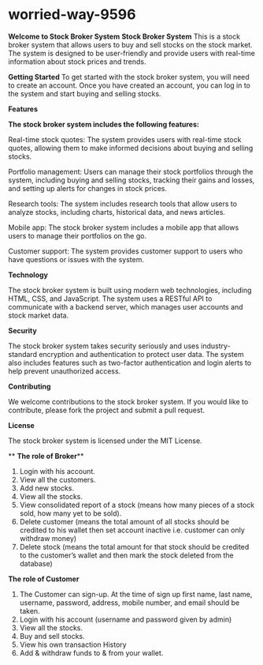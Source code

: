 # worried-way-9596
**Welcome to Stock Broker System**
**Stock Broker System**
This is a stock broker system that allows users to buy and sell stocks on the stock market. The system is designed to be user-friendly and provide users with real-time information about stock prices and trends.

**Getting Started**
To get started with the stock broker system, you will need to create an account. Once you have created an account, you can log in to the system and start buying and selling stocks.

**Features**

**The stock broker system includes the following features:**

Real-time stock quotes: The system provides users with real-time stock quotes, allowing them to make informed decisions about buying and selling stocks.

Portfolio management: Users can manage their stock portfolios through the system, including buying and selling stocks, tracking their gains and losses, and setting up alerts for changes in stock prices.

Research tools: The system includes research tools that allow users to analyze stocks, including charts, historical data, and news articles.

Mobile app: The stock broker system includes a mobile app that allows users to manage their portfolios on the go.

Customer support: The system provides customer support to users who have questions or issues with the system.

**Technology**

The stock broker system is built using modern web technologies, including HTML, CSS, and JavaScript. The system uses a RESTful API to communicate with a backend server, which manages user accounts and stock market data.

**Security**

The stock broker system takes security seriously and uses industry-standard encryption and authentication to protect user data. The system also includes features such as two-factor authentication and login alerts to help prevent unauthorized access.

**Contributing**

We welcome contributions to the stock broker system. If you would like to contribute, please fork the project and submit a pull request.

**License**

The stock broker system is licensed under the MIT License.

** **The role of Broker****

1. Login with his account.
2. View all the customers.
3. Add new stocks.
4. View all the stocks.
5. View consolidated report of a stock (means how many pieces of a stock sold, how
many yet to be sold).
6. Delete customer (means the total amount of all stocks should be credited to his
wallet then set account inactive i.e. customer can only withdraw money)
7. Delete stock (means the total amount for that stock should be credited to the
customer’s wallet and then mark the stock deleted from the database)

**The role of Customer**
1. The Customer can sign-up. At the time of sign up first name, last name, username,
password, address, mobile number, and email should be taken.
2. Login with his account (username and password given by admin)
3. View all the stocks.
4. Buy and sell stocks.
5. View his own transaction History
6. Add & withdraw funds to & from your wallet.
